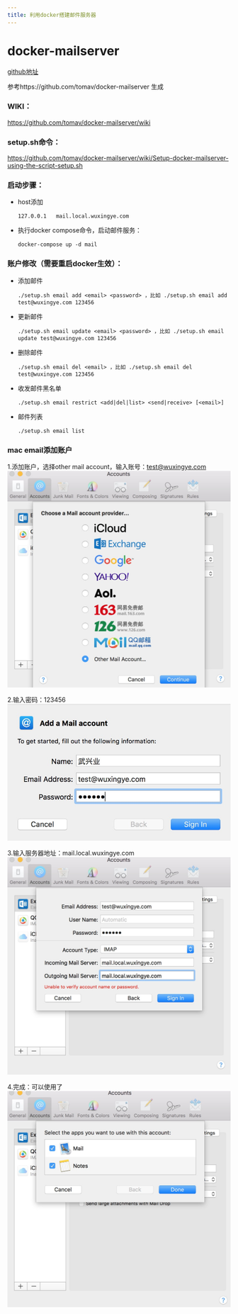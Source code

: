 ```yaml
---
title: 利用docker搭建邮件服务器
---
```


# docker-mailserver 

[github地址](https://github.com/wuxingye/docker-mailserver)

参考https://github.com/tomav/docker-mailserver 生成

### WIKI：
https://github.com/tomav/docker-mailserver/wiki

### setup.sh命令：
https://github.com/tomav/docker-mailserver/wiki/Setup-docker-mailserver-using-the-script-setup.sh

### 启动步骤：

- host添加
    ````
    127.0.0.1	mail.local.wuxingye.com
    ````
- 执行docker compose命令，启动邮件服务：
    ````
    docker-compose up -d mail
    ````
### 账户修改（需要重启docker生效）：
- 添加邮件
    ````
    ./setup.sh email add <email> <password> ，比如 ./setup.sh email add test@wuxingye.com 123456
    ````
- 更新邮件 
    ````
    ./setup.sh email update <email> <password> ，比如 ./setup.sh email update test@wuxingye.com 123456
    ````
- 删除邮件
    ````
    ./setup.sh email del <email> ，比如 ./setup.sh email del test@wuxingye.com 123456
    ````
- 收发邮件黑名单
    ````
    ./setup.sh email restrict <add|del|list> <send|receive> [<email>]
    ````
- 邮件列表
    ````
    ./setup.sh email list
    ````
### mac email添加账户

   1.添加账户，选择other mail account，输入账号：test@wuxingye.com
    ![账号](利用docker搭建邮件服务器/account.jpeg)
    
   2.输入密码：123456
    ![密码](利用docker搭建邮件服务器/signin.jpeg)
    
   3.输入服务器地址：mail.local.wuxingye.com
    ![服务器](利用docker搭建邮件服务器/server.jpeg)
    
   4.完成：可以使用了
    ![完成](利用docker搭建邮件服务器/down.jpeg)
